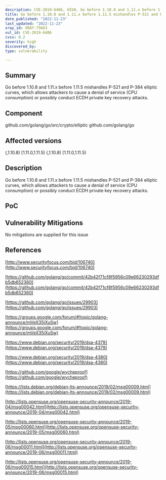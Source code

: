 ```yaml
---
description: CVE-2019-6486, HIGH, Go before 1.10.8 and 1.11.x before 1.11.5 mishandles P-521 and P-384 elliptic curves, which allows attackers to cause a denial of service (CPU consumption) or possibly conduct ECDH private key recovery attacks.
title: Go before 1.10.8 and 1.11.x before 1.11.5 mishandles P-521 and P-384 elliptic curves, which allows attackers to cause a denial of service (CPU consumption) or possibly conduct ECDH private key recovery attacks.
date_published: "2022-11-23"
last_updated: "2022-11-23"
xray_id: XRAY-75663
vul_id: CVE-2019-6486
cvss: 8.2
severity: high
discovered_by: 
type: vulnerability

---
```


## Summary

Go before 1.10.8 and 1.11.x before 1.11.5 mishandles P-521 and P-384 elliptic curves, which allows attackers to cause a denial of service (CPU consumption) or possibly conduct ECDH private key recovery attacks.

## Component

github.com/golang/go/src/crypto/elliptic
github.com/golang/go

## Affected versions

(,1.10.8)
[1.11.0,1.11.5)
(,1.10.8)
[1.11.0,1.11.5)

## Description

Go before 1.10.8 and 1.11.x before 1.11.5 mishandles P-521 and P-384 elliptic curves, which allows attackers to cause a denial of service (CPU consumption) or possibly conduct ECDH private key recovery attacks.

## PoC



## Vulnerability Mitigations

No mitigations are supplied for this issue

## References

[http://www.securityfocus.com/bid/106740](http://www.securityfocus.com/bid/106740)

[https://github.com/golang/go/commit/42b42f71cf8f5956c09e66230293dfb5db652360](https://github.com/golang/go/commit/42b42f71cf8f5956c09e66230293dfb5db652360)

[https://github.com/golang/go/issues/29903](https://github.com/golang/go/issues/29903)

[https://groups.google.com/forum/#!topic/golang-announce/mVeX35iXuSw](https://groups.google.com/forum/#!topic/golang-announce/mVeX35iXuSw)

[https://www.debian.org/security/2019/dsa-4379](https://www.debian.org/security/2019/dsa-4379)

[https://www.debian.org/security/2019/dsa-4380](https://www.debian.org/security/2019/dsa-4380)

[https://github.com/google/wycheproof](https://github.com/google/wycheproof)

[https://lists.debian.org/debian-lts-announce/2019/02/msg00009.html](https://lists.debian.org/debian-lts-announce/2019/02/msg00009.html)

[http://lists.opensuse.org/opensuse-security-announce/2019-04/msg00042.html](http://lists.opensuse.org/opensuse-security-announce/2019-04/msg00042.html)

[http://lists.opensuse.org/opensuse-security-announce/2019-05/msg00060.html](http://lists.opensuse.org/opensuse-security-announce/2019-05/msg00060.html)

[http://lists.opensuse.org/opensuse-security-announce/2019-06/msg00011.html](http://lists.opensuse.org/opensuse-security-announce/2019-06/msg00011.html)

[http://lists.opensuse.org/opensuse-security-announce/2019-06/msg00015.html](http://lists.opensuse.org/opensuse-security-announce/2019-06/msg00015.html)

